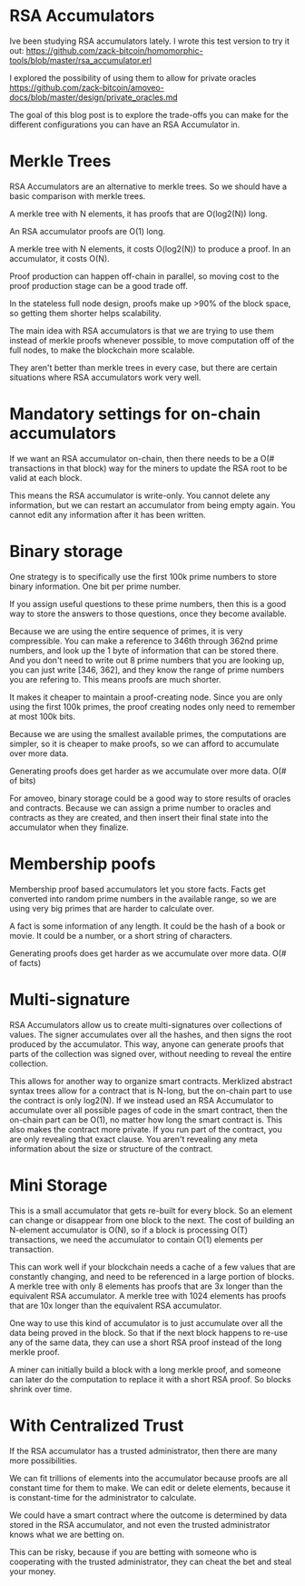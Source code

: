 RSA Accumulators
============

Ive been studying RSA accumulators lately. I wrote this test version to try it out: https://github.com/zack-bitcoin/homomorphic-tools/blob/master/rsa_accumulator.erl

I explored the possibility of using them to allow for private oracles https://github.com/zack-bitcoin/amoveo-docs/blob/master/design/private_oracles.md

The goal of this blog post is to explore the trade-offs you can make for the different configurations you can have an RSA Accumulator in.

Merkle Trees
===========

RSA Accumulators are an alternative to merkle trees. So we should have a basic comparison with merkle trees.

A merkle tree with N elements, it has proofs that are O(log2(N)) long.

An RSA accumulator proofs are O(1) long.

A merkle tree with N elements, it costs O(log2(N)) to produce a proof.
In an accumulator, it costs O(N).

Proof production can happen off-chain in parallel, so moving cost to the proof production stage can be a good trade off.

In the stateless full node design, proofs make up >90% of the block space, so getting them shorter helps scalability.

The main idea with RSA accumulators is that we are trying to use them instead of merkle proofs whenever possible, to move computation off of the full nodes, to make the blockchain more scalable.

They aren't better than merkle trees in every case, but there are certain situations where RSA accumulators work very well.


Mandatory settings for on-chain accumulators
===========

If we want an RSA accumulator on-chain, then there needs to be a O(# transactions in that block) way for the miners to update the RSA root to be valid at each block.

This means the RSA accumulator is write-only. You cannot delete any information, but we can restart an accumulator from being empty again. You cannot edit any information after it has been written.


Binary storage
===========

One strategy is to specifically use the first 100k prime numbers to store binary information. One bit per prime number.

If you assign useful questions to these prime numbers, then this is a good way to store the answers to those questions, once they become available.

Because we are using the entire sequence of primes, it is very compressible. You can make a reference to 346th through 362nd prime numbers, and look up the 1 byte of information that can be stored there. And you don't need to write out 8 prime numbers that you are looking up, you can just write [346, 362], and they know the range of prime numbers you are refering to. This means proofs are much shorter.

It makes it cheaper to maintain a proof-creating node. Since you are only using the first 100k primes, the proof creating nodes only need to remember at most 100k bits.

Because we are using the smallest available primes, the computations are simpler, so it is cheaper to make proofs, so we can afford to accumulate over more data.

Generating proofs does get harder as we accumulate over more data. O(# of bits)

For amoveo, binary storage could be a good way to store results of oracles and contracts. Because we can assign a prime number to oracles and contracts as they are created, and then insert their final state into the accumulator when they finalize.


Membership poofs
=============

Membership proof based accumulators let you store facts.
Facts get converted into random prime numbers in the available range, so we are using very big primes that are harder to calculate over. 

A fact is some information of any length. It could be the hash of a book or movie. It could be a number, or a short string of characters.

Generating proofs does get harder as we accumulate over more data. O(# of facts)


Multi-signature
==========

RSA Accumulators allow us to create multi-signatures over collections of values.
The signer accumulates over all the hashes, and then signs the root produced by the accumulator.
This way, anyone can generate proofs that parts of the collection was signed over, without needing to reveal the entire collection.

This allows for another way to organize smart contracts. Merklized abstract syntax trees allow for a contract that is N-long, but the on-chain part to use the contract is only log2(N).
If we instead used an RSA Accumulator to accumulate over all possible pages of code in the smart contract, then the on-chain part can be O(1), no matter how long the smart contract is.
This also makes the contract more private. If you run part of the contract, you are only revealing that exact clause. You aren't revealing any meta information about the size or structure of the contract.


Mini Storage
===========

This is a small accumulator that gets re-built for every block. So an element can change or disappear from one block to the next.
The cost of building an N-element accumulator is O(N), so if a block is processing O(T) transactions, we need the accumulator to contain O(1) elements per transaction.

This can work well if your blockchain needs a cache of a few values that are constantly changing, and need to be referenced in a large portion of blocks.
A merkle tree with only 8 elements has proofs that are 3x longer than the equivalent RSA accumulator.
A merkle tree with 1024 elements has proofs that are 10x longer than the equivalent RSA accumulator.

One way to use this kind of accumulator is to just accumulate over all the data being proved in the block. So that if the next block happens to re-use any of the same data, they can use a short RSA proof instead of the long merkle proof.

A miner can initially build a block with a long merkle proof, and someone can later do the computation to replace it with a short RSA proof. So blocks shrink over time.

With Centralized Trust
============

If the RSA accumulator has a trusted administrator, then there are many more possibilities.

We can fit trillions of elements into the accumulator because proofs are all constant time for them to make.
We can edit or delete elements, because it is constant-time for the administrator to calculate.

We could have a smart contract where the outcome is determined by data stored in the RSA accumulator, and not even the trusted administrator knows what we are betting on.

This can be risky, because if you are betting with someone who is cooperating with the trusted administrator, they can cheat the bet and steal your money.

